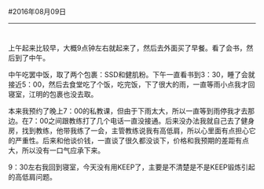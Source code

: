 #2016年08月09日
- - - - -
#
 上午起来比较早，大概9点钟左右就起来了，然后去外面买了早餐。看了会书，然后到了中午。

中午吃罢中饭，取了两个包裹：SSD和健肌粉。下午一直看书到3：30，睡了会就接近5：00，然后去食堂吃了个饭，吃完饭，下了很大的雨，一直等雨小点我才回寝室，江明的包裹也没去取。

本来我预约了晚上7：00的私教课，但由于下雨太大，所以一直等到雨停我才去那边。在7：00之间跟教练打了几个电话一直没接通。后来没办法我就自己去了健身房，找到教练，他带我练了一会，主管教练说我有高低肩，所以心里面有点担心它的严重性。后来和他谈价钱，一直谈了很久都没谈下，价格和我预期的差距有点大，所以没有一口气应承下来。

9：30左右我回到寝室，今天没有用KEEP了，主要是不清楚是不是KEEP锻炼引起的高低肩问题。